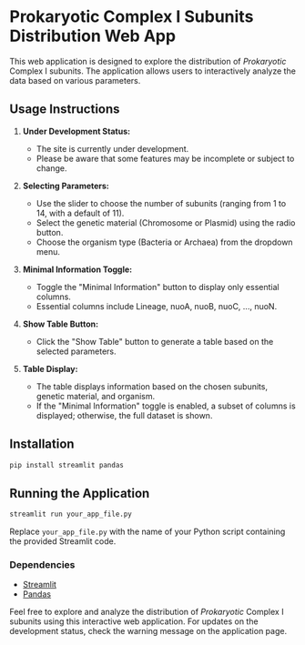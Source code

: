 # Prokaryotic Complex I Subunits Distribution Web App

This web application is designed to explore the distribution of _Prokaryotic_ Complex I subunits. The application allows users to interactively analyze the data based on various parameters.

## Usage Instructions

1. **Under Development Status:**
   - The site is currently under development.
   - Please be aware that some features may be incomplete or subject to change.

2. **Selecting Parameters:**
   - Use the slider to choose the number of subunits (ranging from 1 to 14, with a default of 11).
   - Select the genetic material (Chromosome or Plasmid) using the radio button.
   - Choose the organism type (Bacteria or Archaea) from the dropdown menu.

3. **Minimal Information Toggle:**
   - Toggle the "Minimal Information" button to display only essential columns.
   - Essential columns include Lineage, nuoA, nuoB, nuoC, ..., nuoN.

4. **Show Table Button:**
   - Click the "Show Table" button to generate a table based on the selected parameters.

5. **Table Display:**
   - The table displays information based on the chosen subunits, genetic material, and organism.
   - If the "Minimal Information" toggle is enabled, a subset of columns is displayed; otherwise, the full dataset is shown.

## Installation

```bash
pip install streamlit pandas
```

## Running the Application

```bash
streamlit run your_app_file.py
```

Replace `your_app_file.py` with the name of your Python script containing the provided Streamlit code.

### Dependencies
- [Streamlit](https://streamlit.io/)
- [Pandas](https://pandas.pydata.org/)

Feel free to explore and analyze the distribution of _Prokaryotic_ Complex I subunits using this interactive web application. For updates on the development status, check the warning message on the application page.
